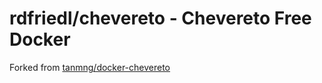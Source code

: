 # rdfriedl/chevereto - Chevereto Free Docker

Forked from [tanmng/docker-chevereto](https://github.com/tanmng/docker-chevereto)
